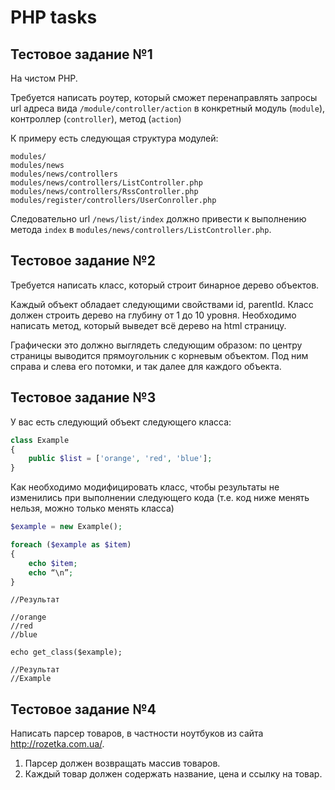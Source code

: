# PHP tasks

## Тестовое задание №1

На чистом PHP.

Требуется написать роутер, который сможет перенаправлять запросы url адреса 
вида `/module/controller/action` в конкретный модуль (`module`), 
контроллер (`controller`), метод (`action`)

К примеру есть следующая структура модулей:

```
modules/
modules/news
modules/news/controllers
modules/news/controllers/ListController.php
modules/news/controllers/RssController.php
modules/register/controllers/UserConroller.php
```

Следовательно url `/news/list/index` должно привести к выполнению метода `index`
 в `modules/news/controllers/ListController.php`.
 
 ## Тестовое задание №2

Требуется написать класс, который строит бинарное дерево объектов.

Каждый объект обладает следующими свойствами id, parentId. 
Класс должен строить дерево на глубину от 1 до 10 уровня. 
Необходимо написать метод, который выведет всё дерево на html страницу. 

Графически это должно выглядеть следующим образом: 
по центру страницы выводится прямоугольник с корневым объектом. 
Под ним справа и слева его потомки, и так далее для каждого объекта.

## Тестовое задание №3

У вас есть следующий объект следующего класса:

```php
class Example
{
    public $list = ['orange', 'red', 'blue'];
}
```

Как необходимо модифицировать класс, чтобы результаты не изменились при выполнении следующего кода (т.е. код ниже менять нельзя, можно только менять класса)

```php
$example = new Example();

foreach ($example as $item)
{
    echo $item;
    echo “\n”;
}
```
```
//Результат

//orange
//red
//blue

echo get_class($example);

//Результат
//Example
```

## Тестовое задание №4

Написать парсер товаров, в частности ноутбуков из сайта http://rozetka.com.ua/. 

1. Парсер должен возвращать массив товаров. 
2. Каждый товар должен содержать название, цена и ссылку на товар.
